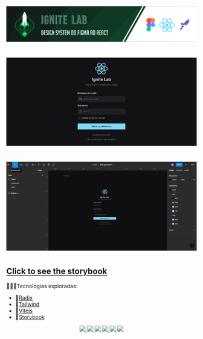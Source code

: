 <img src="https://github.com/jacksonMarcelinoFreitas/Design_System_Ignite_Lab/blob/master/assets/Template%20Readme.png"/>

#

<img width=1080 src="https://github.com/jacksonMarcelinoFreitas/Design_System_Ignite_Lab/blob/master/assets/screen-gif.gif"/>

#

<img width=1080 src="https://github.com/jacksonMarcelinoFreitas/Design_System_Ignite_Lab/blob/master/assets/figma-gif.gif"/>

#

## [Click to see the storybook](https://jacksonmarcelinofreitas.github.io/Design_System_Ignite_Lab/)

👨🏻‍💻Tecnologias exploradas:
- 🔹[Radix](https://www.radix-ui.com/)
- 🔹[Tailwind](https://tailwindui.com/components?ref=sidebar)
- 🔹[Vitejs](https://vitejs.dev/guide/)
- 🔹[Storybook](https://storybook.js.org/docs/react/get-started/introduction)

<p align="center">
<a href="#" target="blank">
<img src="https://img.shields.io/badge/Tailwind_CSS-38B2AC?style=for-the-badge&logo=tailwind-css&logoColor=white" />
</a>
<a href="#" target="blank">
<img src="https://img.shields.io/badge/React-20232A?style=for-the-badge&logo=react&logoColor=61DAFB"/>
</a>
<a href="#" target="blank">
<img src="https://img.shields.io/badge/HTML5-E34F26?style=for-the-badge&logo=html5&logoColor=white"/>
</a>
<a href="#" target="blank">
<img src="https://img.shields.io/badge/JavaScript-323330?style=for-the-badge&logo=javascript&logoColor=F7DF1E"/>
</a>
<a href="#" target="blank">
<img src="https://img.shields.io/badge/Node.js-43853D?style=for-the-badge&logo=node.js&logoColor=white"/>
</a>
<a href="#" target="blank">
<img src="https://img.shields.io/badge/CSS3-1572B6?style=for-the-badge&logo=css3&logoColor=white"/>
</a>
</p>
